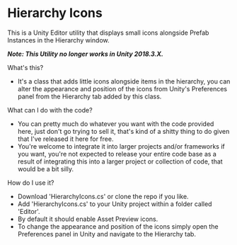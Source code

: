 # Hierarchy Icons
This is a Unity Editor utility that displays small icons alongside Prefab Instances in the Hierarchy window.

<b><i>Note: This Utility no longer works in Unity 2018.3.X.</i></b>

What's this?
- It's a class that adds little icons alongside items in the hierarchy, you can alter the appearance and position of the icons from Unity's Preferences panel from the Hierarchy tab added by this class.

What can I do with the code?
- You can pretty much do whatever you want with the code provided here, just don't go trying to sell it, that's kind of a shitty thing to do given that I've released it here for free.
- You're welcome to integrate it into larger projects and/or frameworks if you want, you're not expected to release your entire code base as a result of integrating this into a larger project or collection of code, that would be a bit silly.

How do I use it?
- Download 'HierarchyIcons.cs' or clone the repo if you like.
- Add 'HierarchyIcons.cs' to your Unity project within a folder called 'Editor'.
- By default it should enable Asset Preview icons.
- To change the appearance and position of the icons simply open the Preferences panel in Unity and navigate to the Hierarchy tab.
